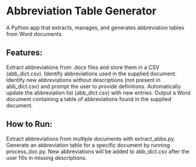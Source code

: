 # Abbreviation Table Generator
A Python app that extracts, manages, and generates abbreviation tables from Word documents.

## Features:

Extract abbreviations from .docx files and store them in a CSV (abb_dict.csv).
Identify abbreviations used in the supplied document.
Identify new abbreviations without descriptions (not present in abb_dict.csv) and prompt the user to provide definitions.
Automatically update the abbreviation list (abb_dict.csv) with new entries.
Output a Word document containing a table of abbreviations found in the supplied document.

## How to Run:

Extract abbreviations from multiple documents with extract_abbs.py.
Generate an abbreviation table for a specific document by running process_doc.py.
New abbreviations will be added to abb_dict.csv after the user fills in missing descriptions.